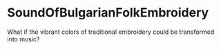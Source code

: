# SoundOfBulgarianFolkEmbroidery
What if the vibrant colors of traditional embroidery could be transformed into music?
